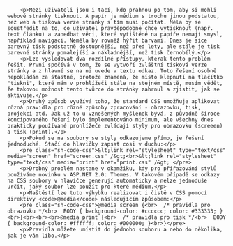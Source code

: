 <!-- dcterms:identifier = aspnetcz#81 -->
<!-- dcterms:title = Jak přiřadit tisková CSS pravidla stránce používající ASP.NET Themes? -->
<!-- dcterms:abstract = Mezi uživateli jsou i tací, kdo prahnou po tom, aby si mohli webové stránky tisknout. Nabídnout jim tiskovou verzi stránky je s použitím Themes poněkud komplikovanější, než předtím - není to nicméně nemožné. -->
<!-- np9:categoryId = 1 -->
<!-- x4w:category = IT -->
<!-- np9:authorId = 1 -->
<!-- np9:authorEmail = michal.valasek@altairis.cz -->
<!-- dcterms:creator = Michal Altair Valášek -->
<!-- dcterms:created = 2006-03-14T20:47:06.903+01:00 -->
<!-- dcterms:date = 2006-03-14T20:47:06.903+01:00 -->


		<p>Mezi uživateli jsou i tací, kdo prahnou po tom, aby si mohli webové stránky tisknout. A papír je médium s trochu jinou podstatou, než web a tisková verze stránky s tím musí počítat. Měla by se soustředit na to, co uživatel pravděpodobně chce vytisknout (např. text článku) a zanedbat věci, které vytištěné na papíře nemají smysl, například navigaci. Neměla by rovněž hýřit barvami. Dnes je sice barevný tisk podstatně dostupnější, než před lety, ale stále je tisk barevné stránky pomalejíší a nákladnější, než tisk černobílý.</p>
		<p>Lze vysledovat dva rozdílné přístupy, kterak tento problém řešit. První spočívá v tom, že se vytvoří zvláštní tisková verze stránky a z hlavní se na ni uvede v textu odkaz. Toto řešení osobně nepokládám za šťastné, protože znamená, že místo klepnutí na tlačítko "tiskni", které mám v prohlížeči stále na stejném místě, musím vědět, že takovou možnost tento tvůrce do stránky zahrnul a zjistit, jak se aktivuje.</p>
		<p>Druhý způsob využívá toho, že standard CSS umožňuje aplikovat různá pravidla pro různé způsoby zpracování - obrazovku, tisk, projekci atd. Jak už to u vznešených myšlenek bývá, z původně široce koncipovaného řešení bylo implementováno minimum, ale všechny dnes prakticky používané prohlížeče zvládají styly pro obrazovku (screeen) a tisk (print).</p>
		<p>Pokud se na soubory se styly odkazujeme přímo, je řešení jednoduché. Stačí do hlavičky zapsat cosi v duchu:</p>
		<pre class="sh-code-css">&lt;link rel="stylesheet" type="text/css" media="screen" href="screen.css" /&gt;<br>&lt;link rel="stylesheet" type="text/css" media="print" href="print.css" /&gt;	</pre>
		<p>Drobný problém nastane v okamžiku, kdy pro přiřazování stylů používáme novinku v ASP.NET 2.0: Themes. V takovém případě se odkazy na CSS soubory v hlavičce generují automaticky a nelze jednoduše určit, jaký soubor lze použít pro které médium.</p>
		<p>Naštěstí lze tuto výhybku realizovat i čistě v CSS pomocí direktivy <code>@media</code> následujícím způsobem:</p>
		<pre class="sh-code-css">@media screen {<br>  /* pravidla pro obrazovku */<br>  BODY { background-color: #cccccc; color: #333333; }<br>}<br><br><br>@media print {<br>  /* pravidla pro tisk */<br>  BODY { background-color: #ffffff; color: #000000; }<br>}</pre>
		<p>Pravidla můžete umístit do jednoho souboru a nebo do několika, jak je vám libo.</p>
